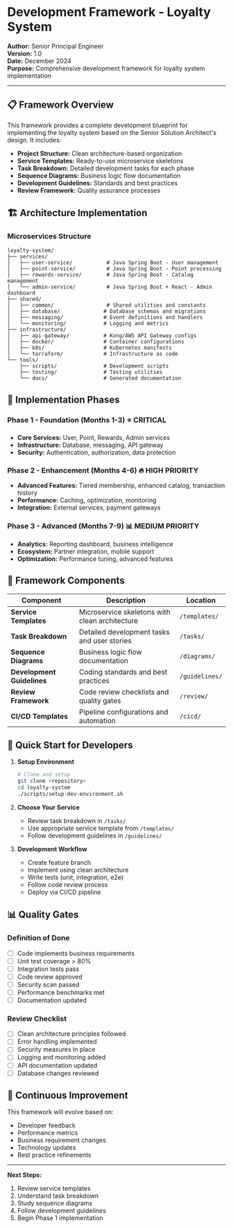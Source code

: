 # Development Framework - Loyalty System

**Author:** Senior Principal Engineer  
**Version:** 1.0  
**Date:** December 2024  
**Purpose:** Comprehensive development framework for loyalty system implementation

---

## 📋 Framework Overview

This framework provides a complete development blueprint for implementing the loyalty system based on the Senior Solution Architect's design. It includes:

- **Project Structure:** Clean architecture-based organization
- **Service Templates:** Ready-to-use microservice skeletons
- **Task Breakdown:** Detailed development tasks for each phase
- **Sequence Diagrams:** Business logic flow documentation
- **Development Guidelines:** Standards and best practices
- **Review Framework:** Quality assurance processes

## 🏗️ Architecture Implementation

### Microservices Structure
```
loyalty-system/
├── services/
│   ├── user-service/           # Java Spring Boot - User management
│   ├── point-service/          # Java Spring Boot - Point processing
│   ├── rewards-service/        # Java Spring Boot - Catalog management
│   └── admin-service/          # Java Spring Boot + React - Admin dashboard
├── shared/
│   ├── common/                 # Shared utilities and constants
│   ├── database/              # Database schemas and migrations
│   ├── messaging/             # Event definitions and handlers
│   └── monitoring/            # Logging and metrics
├── infrastructure/
│   ├── api-gateway/           # Kong/AWS API Gateway configs
│   ├── docker/                # Container configurations
│   ├── k8s/                   # Kubernetes manifests
│   └── terraform/             # Infrastructure as code
└── tools/
    ├── scripts/               # Development scripts
    ├── testing/               # Testing utilities
    └── docs/                  # Generated documentation
```

## 🎯 Implementation Phases

### Phase 1 - Foundation (Months 1-3) ⭐ CRITICAL
- **Core Services:** User, Point, Rewards, Admin services
- **Infrastructure:** Database, messaging, API gateway
- **Security:** Authentication, authorization, data protection

### Phase 2 - Enhancement (Months 4-6) 🔥 HIGH PRIORITY
- **Advanced Features:** Tiered membership, enhanced catalog, transaction history
- **Performance:** Caching, optimization, monitoring
- **Integration:** External services, payment gateways

### Phase 3 - Advanced (Months 7-9) 📊 MEDIUM PRIORITY
- **Analytics:** Reporting dashboard, business intelligence
- **Ecosystem:** Partner integration, mobile support
- **Optimization:** Performance tuning, advanced features

## 📂 Framework Components

| Component | Description | Location |
|-----------|-------------|----------|
| **Service Templates** | Microservice skeletons with clean architecture | `/templates/` |
| **Task Breakdown** | Detailed development tasks and user stories | `/tasks/` |
| **Sequence Diagrams** | Business logic flow documentation | `/diagrams/` |
| **Development Guidelines** | Coding standards and best practices | `/guidelines/` |
| **Review Framework** | Code review checklists and quality gates | `/review/` |
| **CI/CD Templates** | Pipeline configurations and automation | `/cicd/` |

## 🚀 Quick Start for Developers

1. **Setup Environment**
   ```bash
   # Clone and setup
   git clone <repository>
   cd loyalty-system
   ./scripts/setup-dev-environment.sh
   ```

2. **Choose Your Service**
   - Review task breakdown in `/tasks/`
   - Use appropriate service template from `/templates/`
   - Follow development guidelines in `/guidelines/`

3. **Development Workflow**
   - Create feature branch
   - Implement using clean architecture
   - Write tests (unit, integration, e2e)
   - Follow code review process
   - Deploy via CI/CD pipeline

## 📊 Quality Gates

### Definition of Done
- [ ] Code implements business requirements
- [ ] Unit test coverage > 80%
- [ ] Integration tests pass
- [ ] Code review approved
- [ ] Security scan passed
- [ ] Performance benchmarks met
- [ ] Documentation updated

### Review Checklist
- [ ] Clean architecture principles followed
- [ ] Error handling implemented
- [ ] Security measures in place
- [ ] Logging and monitoring added
- [ ] API documentation updated
- [ ] Database changes reviewed

## 🔄 Continuous Improvement

This framework will evolve based on:
- Developer feedback
- Performance metrics
- Business requirement changes
- Technology updates
- Best practice refinements

---

**Next Steps:**
1. Review service templates
2. Understand task breakdown
3. Study sequence diagrams
4. Follow development guidelines
5. Begin Phase 1 implementation